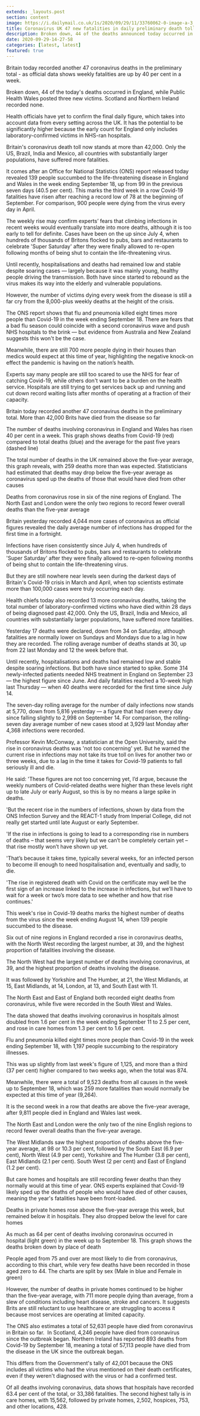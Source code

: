 ```yaml
---
extends: _layouts.post
section: content
image: https://i.dailymail.co.uk/1s/2020/09/29/11/33760062-0-image-a-3_1601377051376.jpg 
title: Coronavirus UK 47 new fatalities in daily preliminary death toll 
description: Broken down, 44 of the deaths announced today occurred in England, while Public Health Wales posted three new victims. Scotland and Northern Ireland recorded none. 
date: 2020-09-29-14-27-58 
categories: [latest, latest] 
featured: true 
--- 
```

Britain today recorded another 47 coronavirus deaths in the preliminary total - as official data shows weekly fatalities are up by 40 per cent in a week.

Broken down, 44 of the today's deaths occurred in England, while Public Health Wales posted three new victims. Scotland and Northern Ireland recorded none. 

Health officials have yet to confirm the final daily figure, which takes into account data from every setting across the UK. It has the potential to be significantly higher because the early count for England only includes laboratory-confirmed victims in NHS-ran hospitals.

Britain's coronavirus death toll now stands at more than 42,000. Only the US, Brazil, India and Mexico, all countries with substantially larger populations, have suffered more fatalities.

It comes after an Office for National Statistics (ONS) report released today revealed 139 people succumbed to the life-threatening disease in England and Wales in the week ending September 18, up from 99 in the previous seven days (40.5 per cent). This marks the third week in a row Covid-19 fatalities have risen after reaching a record low of 78 at the beginning of September. For comparison, 900 people were dying from the virus every day in April.

The weekly rise may confirm experts’ fears that climbing infections in recent weeks would eventually translate into more deaths, although it is too early to tell for definite. Cases have been on the up since July 4, when hundreds of thousands of Britons flocked to pubs, bars and restaurants to celebrate 'Super Saturday' after they were finally allowed to re-open following months of being shut to contain the life-threatening virus.

Until recently, hospitalisations and deaths had remained low and stable despite soaring cases — largely because it was mainly young, healthy people driving the transmission. Both have since started to rebound as the virus makes its way into the elderly and vulnerable populations.

However, the number of victims dying every week from the disease is still a far cry from the 8,000-plus weekly deaths at the height of the crisis.

The ONS report shows that flu and pneumonia killed eight times more people than Covid-19 in the week ending September 18. There are fears that a bad flu season could coincide with a second coronavirus wave and push NHS hospitals to the brink — but evidence from Australia and New Zealand suggests this won't be the case.

Meanwhile, there are still 700 more people dying in their houses than medics would expect at this time of year, highlighting the negative knock-on effect the pandemic is having on the nation’s health.

Experts say many people are still too scared to use the NHS for fear of catching Covid-19, while others don't want to be a burden on the health service. Hospitals are still trying to get services back up and running and cut down record waiting lists after months of operating at a fraction of their capacity.

Britain today recorded another 47 coronavirus deaths in the preliminary total. More than 42,000 Brits have died from the disease so far

The number of deaths involving coronavirus in England and Wales has risen 40 per cent in a week. This graph shows deaths from Covid-19 (red) compared to total deaths (blue) and the average for the past five years (dashed line)

The total number of deaths in the UK remained above the five-year average, this graph reveals, with 259 deaths more than was expected. Statisticians had estimated that deaths may drop below the five-year average as coronavirus sped up the deaths of those that would have died from other causes

Deaths from coronavirus rose in six of the nine regions of England. The North East and London were the only two regions to record fewer overall deaths than the five-year average







Britain yesterday recorded 4,044 more cases of coronavirus as official figures revealed the daily average number of infections has dropped for the first time in a fortnight.

Infections have risen consistently since July 4, when hundreds of thousands of Britons flocked to pubs, bars and restaurants to celebrate 'Super Saturday' after they were finally allowed to re-open following months of being shut to contain the life-threatening virus.

But they are still nowhere near levels seen during the darkest days of Britain's Covid-19 crisis in March and April, when top scientists estimate more than 100,000 cases were truly occurring each day.

Health chiefs today also recorded 13 more coronavirus deaths, taking the total number of laboratory-confirmed victims who have died within 28 days of being diagnosed past 42,000. Only the US, Brazil, India and Mexico, all countries with substantially larger populations, have suffered more fatalities.

Yesterday 17 deaths were declared, down from 34 on Saturday, although fatalities are normally lower on Sundays and Mondays due to a lag in how they are recorded. The rolling average number of deaths stands at 30, up from 22 last Monday and 12 the week before that.

Until recently, hospitalisations and deaths had remained low and stable despite soaring infections. But both have since started to spike. Some 314 newly-infected patients needed NHS treatment in England on September 23 — the highest figure since June. And daily fatalities reached a 10-week high last Thursday — when 40 deaths were recorded for the first time since July 14.

The seven-day rolling average for the number of daily infections now stands at 5,770, down from 5,816 yesterday — a figure that had risen every day since falling slightly to 2,998 on September 14. For comparison, the rolling-seven day average number of new cases stood at 3,929 last Monday after 4,368 infections were recorded. 

Professor Kevin McConway, a statistician at the Open University, said the rise in coronavirus deaths was 'not too concerning' yet. But he warned the current rise in infections may not take its true toll on lives for another two or three weeks, due to a lag in the time it takes for Covid-19 patients to fall seriously ill and die.

He said: 'These figures are not too concerning yet, I’d argue, because the weekly numbers of Covid-related deaths were higher than these levels right up to late July or early August, so this is by no means a large spike in deaths.

'But the recent rise in the numbers of infections, shown by data from the ONS Infection Survey and the REACT-1 study from Imperial College, did not really get started until late August or early September. 

'If the rise in infections is going to lead to a corresponding rise in numbers of deaths – that seems very likely but we can’t be completely certain yet – that rise mostly won’t have shown up yet. 

'That’s because it takes time, typically several weeks, for an infected person to become ill enough to need hospitalisation and, eventually and sadly, to die.

'The rise in registered death with Covid on the certificate may well be the first sign of an increase linked to the increase in infections, but we’ll have to wait for a week or two’s more data to see whether and how that rise continues.'

This week's rise in Covid-19 deaths marks the highest number of deaths from the virus since the week ending August 14, when 139 people succumbed to the disease.

Six out of nine regions in England recorded a rise in coronavirus deaths, with the North West recording the largest number, at 39, and the highest proportion of fatalities involving the disease.

The North West had the largest number of deaths involving coronavirus, at 39, and the highest proportion of deaths involving the disease.

It was followed by Yorkshire and The Humber, at 21, the West Midlands, at 15, East Midlands, at 14, London, at 13, and South East with 11.

The North East and East of England both recorded eight deaths from coronavirus, while five were recorded in the South West and Wales.

The data showed that deaths involving coronavirus in hospitals almost doubled from 1.6 per cent in the week ending September 11 to 2.5 per cent, and rose in care homes from 1.3 per cent to 1.6 per cent.

Flu and pneumonia killed eight times more people than Covid-19 in the week ending September 18, with 1,197 people succumbing to the respiratory illnesses.

This was up slightly from last week's figure of 1,125, and more than a third (37 per cent) higher compared to two weeks ago, when the total was 874.

Meanwhile, there were a total of 9,523 deaths from all causes in the week up to September 18, which was 259 more fatalities than would normally be expected at this time of year (9,264).

It is the second week in a row that deaths are above the five-year average, after 9,811 people died in England and Wales last week.

The North East and London were the only two of the nine English regions to record fewer overall deaths than the five-year average.

The West Midlands saw the highest proportion of deaths above the five-year average, at 98 or 10.3 per cent, followed by the South East (6.9 per cent), North West (4.9 per cent), Yorkshire and The Humber (3.8 per cent), East Midlands (2.1 per cent). South West (2 per cent) and East of England (1.2 per cent).

But care homes and hospitals are still recording fewer deaths than they normally would at this time of year. ONS experts explained that Covid-19 likely sped up the deaths of people who would have died of other causes, meaning the year's fatalities have been front-loaded.

Deaths in private homes rose above the five-year average this week, but remained below it in hospitals. They also dropped below the level for care homes

As much as 64 per cent of deaths involving coronavirus occurred in hospital (light green) in the week up to September 18. This graph shows the deaths broken down by place of death

People aged from 75 and over are most likely to die from coronavirus, according to this chart, while very few deaths have been recorded in those aged zero to 44. The charts are split by sex (Male in blue and Female in green)

However, the number of deaths in private homes continued to be higher than the five-year average, with 711 more people dying than average, from a slew of conditions including heart disease, stroke and cancers. It suggests Brits are still reluctant to use healthcare or are struggling to access it because most services are operating at limited capacity. 

The ONS also estimates a total of 52,631 people have died from coronavirus in Britain so far.  In Scotland, 4,246 people have died from coronavirus since the outbreak began. Northern Ireland has reported 893 deaths from Covid-19 by September 18, meaning a total of 57,113 people have died from the disease in the UK since the outbreak began.

This differs from the Government's tally of 42,001 because the ONS includes all victims who had the virus mentioned on their death certificates, even if they weren't diagnosed with the virus or had a confirmed test. 

Of all deaths involving coronavirus, data shows that hospitals have recorded 63.4 per cent of the total, or 33,386 fatalities. The second highest tally is in care homes, with 15,562, followed by private homes, 2,502, hospices, 753, and other locations, 428. 

